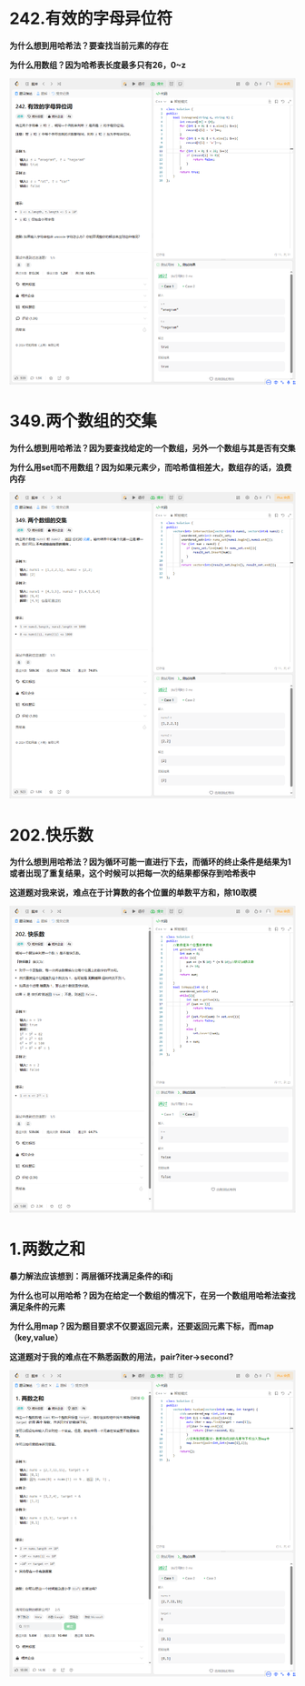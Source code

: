 # 242.有效的字母异位符

**为什么想到用哈希法？要查找当前元素的存在**

**为什么用数组？因为哈希表长度最多只有26，0~z**

![242](https://github.com/KJXXbear/Algorithm_Learning/blob/main/image/242.%E6%9C%89%E6%95%88%E7%9A%84%E5%AD%97%E6%AF%8D%E5%BC%82%E4%BD%8D%E8%AF%8D.png?raw=true)

# 349.两个数组的交集

**为什么想到用哈希法？因为要查找给定的一个数组，另外一个数组与其是否有交集**

**为什么用set而不用数组？因为如果元素少，而哈希值相差大，数组存的话，浪费内存**

![349](https://github.com/KJXXbear/Algorithm_Learning/blob/main/image/349.%E4%B8%A4%E4%B8%AA%E6%95%B0%E7%BB%84%E7%9A%84%E4%BA%A4%E9%9B%86.png?raw=true)

# 202.快乐数

**为什么想到用哈希法？因为循环可能一直进行下去，而循环的终止条件是结果为1或者出现了重复结果，这个时候可以把每一次的结果都保存到哈希表中**

**这道题对我来说，难点在于计算数的各个位置的单数平方和，除10取模**

![202](https://github.com/KJXXbear/Algorithm_Learning/blob/main/image/202.%E5%BF%AB%E4%B9%90%E6%95%B0.png?raw=true)

# 1.两数之和

**暴力解法应该想到：两层循环找满足条件的i和j**

**为什么也可以用哈希？因为在给定一个数组的情况下，在另一个数组用哈希法查找满足条件的元素**

**为什么用map？因为题目要求不仅要返回元素，还要返回元素下标，而map（key,value）**

**这道题对于我的难点在不熟悉函数的用法，pair?iter->second?**

![1](https://github.com/KJXXbear/Algorithm_Learning/blob/main/image/1.%E4%B8%A4%E6%95%B0%E4%B9%8B%E5%92%8C.png?raw=true)

